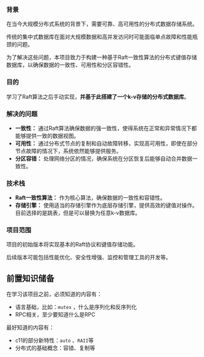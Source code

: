 ### 背景

在当今大规模分布式系统的背景下，需要可靠、高可用性的分布式数据存储系统。

传统的集中式数据库在面对大规模数据和高并发访问时可能面临单点故障和性能瓶颈的问题。

为了解决这些问题，本项目致力于构建一种基于Raft一致性算法的分布式键值存储数据库，以确保数据的一致性、可用性和分区容错性。

### **目的**

学习了Raft算法之后手动实现，**并基于此搭建了一个k-v存储的分布式数据库**。

### **解决的问题**

- **一致性：** 通过Raft算法确保数据的强一致性，使得系统在正常和异常情况下都能够提供一致的数据视图。
- **可用性：** 通过分布式节点的复制和自动故障转移，实现高可用性，即使在部分节点故障的情况下，系统依然能够提供服务。
- **分区容错：** 处理网络分区的情况，确保系统在分区恢复后能够自动合并数据一致性。

### **技术栈**

- **Raft一致性算法：** 作为核心算法，确保数据的一致性和容错性。
- **存储引擎：** 使用适当的存储引擎作为底层存储引擎，提供高效的键值对操作。目前选择的是跳表，但是可以替换为任意k-v数据库。

### **项目范围**

项目的初始版本将实现基本的Raft协议和键值存储功能。

后续版本可能包括性能优化、安全性增强、监控和管理工具的开发等。



## **前置知识储备**

在学习该项目之前，必须知道的内容有：

- 语言基础，比如：`mutex` ，什么是序列化和反序列化
- RPC相关，至少要知道什么是RPC

最好知道的内容有：

- c11的部分新特性：`auto` 、`RAII`等
- 分布式的基础概念：容错、复制等





